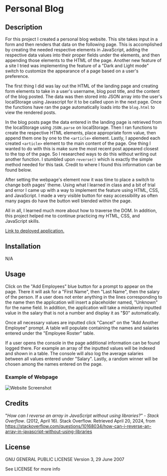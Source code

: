 # Personal Blog

## Description

For this project I created a personal blog website. This site takes input in a form and then renders that data on the following page. This is accomplished by creating the needed respective elements in JavaScript, adding the respective data values into their proper fields under the elements, and then appending those elements to the HTML of the page. Another new feature of a site I tried was implementing the feature of a "Dark and Light mode" switch to customize the appearance of a page based on a user's preference.

The first thing I did was lay out the HTML of the landing page and creating form elements to take in a user's username, blog post title, and the content of the blog posted. The data was then stored into JSON array into the user's localStorage using Javascript for it to be called upon in the next page. Once the functions have ran the page automatically loads into the `blog.html` to view the rendered posts.

In the blog posts page the data entered in the landing page is retrieved from the localStorage using `JSON.parse` on localStorage. Then I ran functions to create the respective HTML elements, place appropriate form value, then append them one by one to the `<article>` element. Lastly, I appended each created `<article>` element to the main content of the page. One thing I wanted to do with this is make sure the most recent post appeared closest to the top of the page. So I researched ways to do this without writing out another function. I stumbled upon `reverse()` which is exactly the simple method needed for this task. Credit to where I found this information can be found below.

After setting the webpage's element now it was time to place a switch to change both pages' theme. Using what I learned in class and a bit of trial and error I came up with a way to implement the feature using HTML, CSS, and JavaScript. I made a very visible button for easy accessibility as often many pages do have the button well blended within the page.


All in all, I learned much more about how to traverse the DOM. In addition, this project helped me to continue practicing my HTML, CSS, and JavaScript skills.


[Link to deployed application.](https://excervantes.github.io/personal-blog/)

## Installation

N/A

## Usage

Click on the "Add Employees" blue button for a prompt to appear on the page. There it will ask for a "First Name", then "Last Name", then the salary of the person. If a user does not enter anything in the lines corresponding to the name then the application will insert a placeholder named, "Unknown" for the name field. In addition, the application will take a mistakenly inputted value in the salary that is not a number and display it as "$0" automatically. 

Once all necessary values are inputted click "Cancel" on the "Add Another Employee" prompt. A table will populate containing the names and salaries entered under the "Employee Roster" table.

If a user opens the console in the page additional information can be found logged there. For example an array of the inputted values will be indexed and shown in a table. The console will also log the average salaries between all values entered under "Salary". Lastly, a random winner will be chosen among the names entered on the page.

### Example of Webpage
![Website Screenshot](Assets/images/personalblogscreenshot.jpg)

## Credits

"_How can I reverse an array in JavaScript without using libraries?" - Stack Overflow_. (2012, April 16). Stack Overflow. Retrieved April 20, 2024, from https://stackoverflow.com/questions/10168034/how-can-i-reverse-an-array-in-javascript-without-using-libraries

## License

GNU GENERAL PUBLIC LICENSE
Version 3, 29 June 2007

See LICENSE for more info
